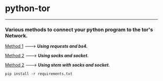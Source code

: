 # python-tor
------
### Various methods to connect your python program to the tor's Network.

[Method 1](https://github.com/c4rb0nx1/python-tor/blob/side/method_1.py) ---> ***Using requests and bs4.***

[Method 2](https://github.com/c4rb0nx1/python-tor/blob/side/method_2.py) ---> ***Using socks and socket.***

[Method 2](https://github.com/c4rb0nx1/python-tor/blob/side/method_3.py) ---> ***Using stem with socks and socket.***


`pip install -r requirements.txt`
